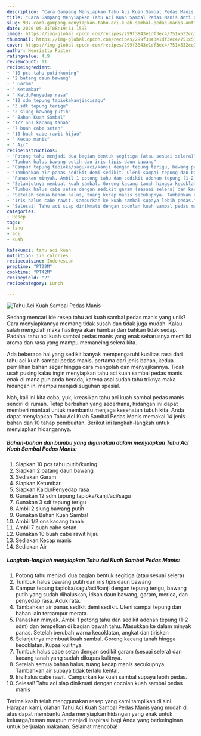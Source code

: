 ```yaml
---
description: "Cara Gampang Menyiapkan Tahu Aci Kuah Sambal Pedas Manis Anti Gagal"
title: "Cara Gampang Menyiapkan Tahu Aci Kuah Sambal Pedas Manis Anti Gagal"
slug: 937-cara-gampang-menyiapkan-tahu-aci-kuah-sambal-pedas-manis-anti-gagal
date: 2020-05-31T08:19:51.159Z
image: https://img-global.cpcdn.com/recipes/299f3843e1df3ec4/751x532cq70/tahu-aci-kuah-sambal-pedas-manis-foto-resep-utama.jpg
thumbnail: https://img-global.cpcdn.com/recipes/299f3843e1df3ec4/751x532cq70/tahu-aci-kuah-sambal-pedas-manis-foto-resep-utama.jpg
cover: https://img-global.cpcdn.com/recipes/299f3843e1df3ec4/751x532cq70/tahu-aci-kuah-sambal-pedas-manis-foto-resep-utama.jpg
author: Henrietta Foster
ratingvalue: 4.9
reviewcount: 11
recipeingredient:
- "10 pcs tahu putihkuning"
- "2 batang daun bawang"
- " Garam"
- " Ketumbar"
- " KalduPenyedap rasa"
- "12 sdm tepung tapiokakanjiacisagu"
- "3 sdt tepung terigu"
- "2 siung bawang putih"
- " Bahan Kuah Sambal"
- "1/2 ons kacang tanah"
- "7 buah cabe setan"
- "10 buah cabe rawit hijau"
- " Kecap manis"
- " Air"
recipeinstructions:
- "Potong tahu menjadi dua bagian bentuk segitiga (atau sesuai selera)"
- "Tumbuk halus bawang putih dan iris tipis daun bawang"
- "Campur tepung tapioka/sagu/aci/kanji dengan tepung terigu, bawang putih yang sudah dihaluskan, irisan daun bawang, garam, merica, dan penyedap rasa. Aduk rata."
- "Tambahkan air panas sedikit demi sedikit. Uleni sampai tepung dan bahan lain tercampur merata."
- "Panaskan minyak. Ambil 1 potong tahu dan sedikit adonan tepung (1-2 sdm) dan tempelkan di bagian bawah tahu. Masukkan ke dalam minyak panas. Setelah berubah warna kecoklatan, angkat dan tiriskan"
- "Selanjutnya membuat kuah sambal. Goreng kacang tanah hingga kecoklatan. Kupas kulitnya."
- "Tumbuk halus cabe setan dengan sedikit garam (sesuai selera) dan kacang tanah yang sudah dikupas kulitnya."
- "Setelah semua bahan halus, tuang kecap manis secukupnya. Tambahkan air supaya tidak terlalu kental."
- "Iris halus cabe rawit. Campurkan ke kuah sambal supaya lebih pedas."
- "Selesai! Tahu aci siap dinikmati dengan cocolan kuah sambal pedas manis"
categories:
- Resep
tags:
- tahu
- aci
- kuah

katakunci: tahu aci kuah 
nutrition: 176 calories
recipecuisine: Indonesian
preptime: "PT29M"
cooktime: "PT42M"
recipeyield: "2"
recipecategory: Lunch

---
```



![Tahu Aci Kuah Sambal Pedas Manis](https://img-global.cpcdn.com/recipes/299f3843e1df3ec4/751x532cq70/tahu-aci-kuah-sambal-pedas-manis-foto-resep-utama.jpg)

Sedang mencari ide resep tahu aci kuah sambal pedas manis yang unik? Cara menyiapkannya memang tidak susah dan tidak juga mudah. Kalau salah mengolah maka hasilnya akan hambar dan bahkan tidak sedap. Padahal tahu aci kuah sambal pedas manis yang enak seharusnya memiliki aroma dan rasa yang mampu memancing selera kita.



Ada beberapa hal yang sedikit banyak mempengaruhi kualitas rasa dari tahu aci kuah sambal pedas manis, pertama dari jenis bahan, kedua pemilihan bahan segar hingga cara mengolah dan menyajikannya. Tidak usah pusing kalau ingin menyiapkan tahu aci kuah sambal pedas manis enak di mana pun anda berada, karena asal sudah tahu triknya maka hidangan ini mampu menjadi suguhan spesial.


Nah, kali ini kita coba, yuk, kreasikan tahu aci kuah sambal pedas manis sendiri di rumah. Tetap berbahan yang sederhana, hidangan ini dapat memberi manfaat untuk membantu menjaga kesehatan tubuh kita. Anda dapat menyiapkan Tahu Aci Kuah Sambal Pedas Manis memakai 14 jenis bahan dan 10 tahap pembuatan. Berikut ini langkah-langkah untuk menyiapkan hidangannya.

<!--inarticleads1-->

##### Bahan-bahan dan bumbu yang digunakan dalam menyiapkan Tahu Aci Kuah Sambal Pedas Manis:

1. Siapkan 10 pcs tahu putih/kuning
1. Siapkan 2 batang daun bawang
1. Sediakan  Garam
1. Siapkan  Ketumbar
1. Siapkan  Kaldu/Penyedap rasa
1. Gunakan 12 sdm tepung tapioka/kanji/aci/sagu
1. Gunakan 3 sdt tepung terigu
1. Ambil 2 siung bawang putih
1. Gunakan  Bahan Kuah Sambal
1. Ambil 1/2 ons kacang tanah
1. Ambil 7 buah cabe setan
1. Gunakan 10 buah cabe rawit hijau
1. Sediakan  Kecap manis
1. Sediakan  Air




<!--inarticleads2-->

##### Langkah-langkah menyiapkan Tahu Aci Kuah Sambal Pedas Manis:

1. Potong tahu menjadi dua bagian bentuk segitiga (atau sesuai selera)
1. Tumbuk halus bawang putih dan iris tipis daun bawang
1. Campur tepung tapioka/sagu/aci/kanji dengan tepung terigu, bawang putih yang sudah dihaluskan, irisan daun bawang, garam, merica, dan penyedap rasa. Aduk rata.
1. Tambahkan air panas sedikit demi sedikit. Uleni sampai tepung dan bahan lain tercampur merata.
1. Panaskan minyak. Ambil 1 potong tahu dan sedikit adonan tepung (1-2 sdm) dan tempelkan di bagian bawah tahu. Masukkan ke dalam minyak panas. Setelah berubah warna kecoklatan, angkat dan tiriskan
1. Selanjutnya membuat kuah sambal. Goreng kacang tanah hingga kecoklatan. Kupas kulitnya.
1. Tumbuk halus cabe setan dengan sedikit garam (sesuai selera) dan kacang tanah yang sudah dikupas kulitnya.
1. Setelah semua bahan halus, tuang kecap manis secukupnya. Tambahkan air supaya tidak terlalu kental.
1. Iris halus cabe rawit. Campurkan ke kuah sambal supaya lebih pedas.
1. Selesai! Tahu aci siap dinikmati dengan cocolan kuah sambal pedas manis




Terima kasih telah menggunakan resep yang kami tampilkan di sini. Harapan kami, olahan Tahu Aci Kuah Sambal Pedas Manis yang mudah di atas dapat membantu Anda menyiapkan hidangan yang enak untuk keluarga/teman maupun menjadi inspirasi bagi Anda yang berkeinginan untuk berjualan makanan. Selamat mencoba!
